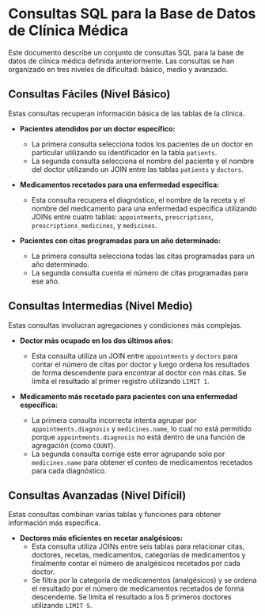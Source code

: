 # Consultas SQL para la Base de Datos de Clínica Médica

Este documento describe un conjunto de consultas SQL para la base de datos de clínica médica definida anteriormente. Las consultas se han organizado en tres niveles de dificultad: básico, medio y avanzado.

## Consultas Fáciles (Nivel Básico)

Estas consultas recuperan información básica de las tablas de la clínica.

* **Pacientes atendidos por un doctor específico:**
  * La primera consulta selecciona todos los pacientes de un doctor en particular utilizando su identificador en la tabla `patients`.
  * La segunda consulta selecciona el nombre del paciente y el nombre del doctor utilizando un JOIN entre las tablas `patients` y `doctors`.

* **Medicamentos recetados para una enfermedad específica:**
  * Esta consulta recupera el diagnóstico, el nombre de la receta y el nombre del medicamento para una enfermedad específica utilizando JOINs entre cuatro tablas: `appointments`, `prescriptions`, `prescriptions_medicines`, y `medicines`.

* **Pacientes con citas programadas para un año determinado:**
  * La primera consulta selecciona todas las citas programadas para un año determinado.
  * La segunda consulta cuenta el número de citas programadas para ese año.

## Consultas Intermedias (Nivel Medio)

Estas consultas involucran agregaciones y condiciones más complejas.

* **Doctor más ocupado en los dos últimos años:**
  * Esta consulta utiliza un JOIN entre `appointments` y `doctors` para contar el número de citas por doctor y luego ordena los resultados de forma descendente para encontrar al doctor con más citas. Se limita el resultado al primer registro utilizando `LIMIT 1`.

* **Medicamento más recetado para pacientes con una enfermedad específica:**
  * La primera consulta incorrecta intenta agrupar por `appointments.diagnosis` y `medicines.name`, lo cual no está permitido porque `appointments.diagnosis` no está dentro de una función de agregación (como `COUNT`).
  * La segunda consulta corrige este error agrupando solo por `medicines.name` para obtener el conteo de medicamentos recetados para cada diagnóstico.

## Consultas Avanzadas (Nivel Difícil)

Estas consultas combinan varias tablas y funciones para obtener información más específica.

* **Doctores más eficientes en recetar analgésicos:**
  * Esta consulta utiliza JOINs entre seis tablas para relacionar citas, doctores, recetas, medicamentos, categorías de medicamentos y finalmente contar el número de analgésicos recetados por cada doctor. 
  * Se filtra por la categoría de medicamentos (analgésicos) y se ordena el resultado por el número de medicamentos recetados de forma descendente. Se limita el resultado a los 5 primeros doctores utilizando `LIMIT 5`.
